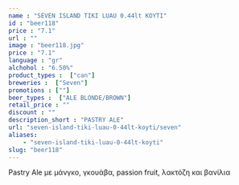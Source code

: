 ```yaml
---
name : "SEVEN ISLAND TIKI LUAU 0.44lt ΚΟΥΤΙ"
id : "beer118"
price : "7.1"
url : ""
image : "beer118.jpg"
price : "7.1"
language : "gr"
alchohol : "6.50%"
product_types :  ["can"]
breweries :  ["Seven"]
promotions : [""]
beer_types :  ["ALE BLONDE/BROWN"]
retail_price : ""
discount : ""
description_short : "PASTRY ALE"
url: "seven-island-tiki-luau-0-44lt-koyti/seven"
aliases: 
    - "seven-island-tiki-luau-0-44lt-koyti"
slug: "beer118"
---
```


Pastry Ale με μάνγκο, γκουάβα, passion fruit, λακτόζη και βανίλια